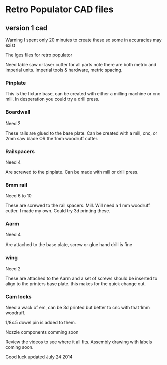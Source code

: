 # Retro Populator CAD files

## version 1 cad

Warning I spent only 20 minutes to create these so some in accuracies may exist 

The Iges files for retro populator

Need table saw or laser cutter for all parts
note there are both metric and imperial units.  Imperial tools & hardware, metric spacing.

### Pinplate
This is the fixture base, can be created with either a milling machine or cnc mill. In desperation you could try a drill press.

### Boardwall
Need 2

These rails are glued to the base plate. Can be created with a mill, cnc, or 2mm saw blade OR the 1mm woodruff cutter.

### Railspacers
Need 4

Are screwed to the pinplate. Can be made with mill or drill press.

### 8mm rail
Need 6 to 10

These are screwed to the rail spacers. Mill.  Will need a 1 mm woodruff cutter. I made my own. Could try 3d printing these.

### Aarm
Need 4

Are attached to the base plate, screw or glue hand drill is fine

### wing
Need 2

These are attached to the Aarm and a set of screws should be inserted to align to the printers base plate. this makes for the quick change out.

### Cam locks
Need a wack of em, can be 3d printed but better to cnc with that 1mm woodruff.

1/8x.5 dowel pin is added to them.

Nozzle components comming soon

Review the videos to see where it all fits.  Assembly drawing with labels coming soon.

Good luck
updated July 24 2014
